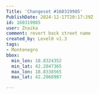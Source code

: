 ```yaml
---
Title: 'Changeset #160319985'
PublishDate: 2024-12-17T20:17:29Z
id: 160319985
user: Znaika
comment: revert back street name
created_by: Level0 v1.3
tags:
- Montenegro
bbox:
  min_lon: 18.8324352
  min_lat: 42.2847365
  max_lon: 18.8338565
  max_lat: 42.2868987

---
```

